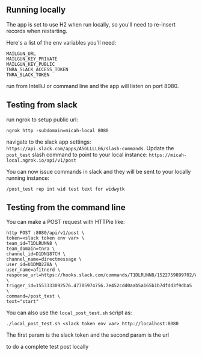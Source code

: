 ## Running locally

The app is set to use H2 when run locally, so you'll need to re-insert records when restarting.

Here's a list of the env variables you'll need:

```
MAILGUN_URL
MAILGUN_KEY_PRIVATE
MAILGUN_KEY_PUBLIC
TNRA_SLACK_ACCESS_TOKEN
TNRA_SLACK_TOKEN
```

run from IntelliJ or command line and the app will listen on port 8080.

## Testing from slack

run ngrok to setup public url:

```
ngrok http -subdomain=micah-local 8080
```

navigate to the slack app settings: `https://api.slack.com/apps/A5GLLLLG6/slash-commands`. Update the `post_test` slash
command to point to your local instance: `https://micah-local.ngrok.io/api/v1/post`

You can now issue commands in slack and they will be sent to your locally running instance:

```
/post_test rep int wid test text for widwytk
```

## Testing from the command line

You can make a POST request with HTTPie like:

```
http POST :8080/api/v1/post \
token=<slack token env var> \
team_id=T1DLRUNN8 \
team_domain=tnra \
channel_id=D1DN187CH \
channel_name=directmessage \
user_id=U1DMD2Z8A \
user_name=afitnerd \
response_url=https://hooks.slack.com/commands/T1DLRUNN8/1522759899702/WNXLruMwCJKUT9VhBODbIZwP \
trigger_id=1553333092576.47705974756.7e452cdd0aab5a165b1b7dfdd3f9dba5 \
command=/post_test \
text="start"
```

You can also use the `local_post_test.sh` script as:

```
./local_post_test.sh <slack token env var> http://localhost:8080
```

The first param is the slack token and the second param is the url

to do a complete test post locally
